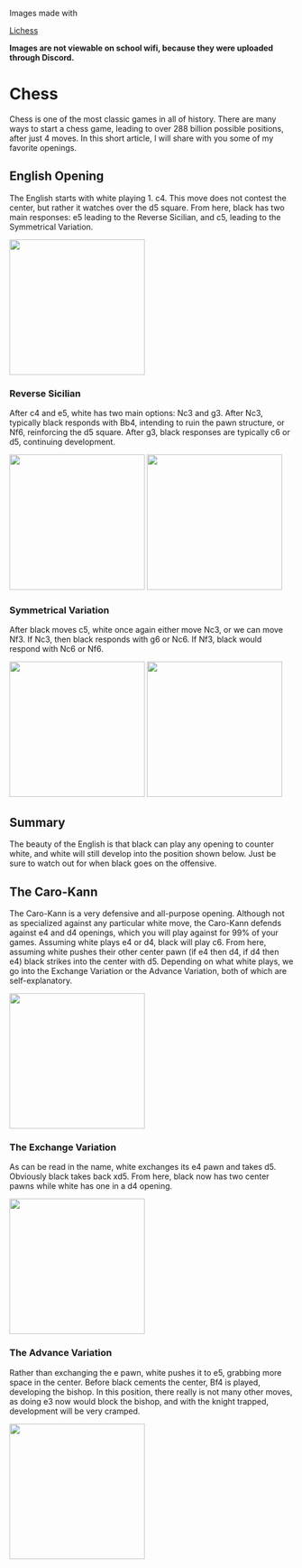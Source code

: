 <!DOCTYPE html>
  <html>
    <head>
      <p>Images made with </p><a href="https://lichess.org" target="_blank">Lichess</a>
    </head>
    <body>
      <p><strong>Images are not viewable on school wifi, because they were uploaded through Discord.</strong></p>
      <h1>Chess</h1>
      <p>Chess is one of the most classic games in all of history. There are many ways to start a chess game, leading to over 288 billion possible positions, after just 4 moves. In this short article, I will share with you some of my favorite openings.</p>
      <h2>English Opening</h2>
      <p>The English starts with white playing 1. c4. This move does not contest the center, but rather it watches over the d5 square. From here, black has two main responses: e5 leading to the Reverse Sicilian, and c5, leading to the Symmetrical Variation.</p>
      <img src="https://cdn.discordapp.com/attachments/984536739311931512/1155564228674064484/image.png" height="240" width="240">
      <h3>Reverse Sicilian</h3>
      <p>After c4 and e5, white has two main options: Nc3 and g3. After Nc3, typically black responds with Bb4, intending to ruin the pawn structure, or Nf6, reinforcing the d5 square. After g3, black responses are typically c6 or d5, continuing development.</p>
      <img src="https://media.discordapp.net/attachments/890415017575469078/1155610775864492082/image.png?" width="240" height="240">
      <img src="https://media.discordapp.net/attachments/890415017575469078/1155611764734570626/image.png?" width="240" height="240">
      <h3>Symmetrical Variation</h3>
      <p>After black moves c5, white once again either move Nc3, or we can move Nf3. If Nc3, then black responds with g6 or Nc6. If Nf3, black would respond with Nc6 or Nf6.</p>
      <img src="https://media.discordapp.net/attachments/890415017575469078/1156434857656848394/image.png?ex=6514f563&is=6513a3e3&hm=45962f8f5b6635950338c8da5bdd8bcc2aaeb4a63052e0a34b3487af50760f63" width="240" height="240">
      <img src="https://media.discordapp.net/attachments/890415017575469078/1156438499537457223/image.png?ex=6514f8c7&is=6513a747&hm=8c9442e88c49e3c2b97c377192a7d7f5d8615053ab9764b428ac7530f67f899c" width="240" height="240">
      <h2>Summary</h2>
      <p>The beauty of the English is that black can play any opening to counter white, and white will still develop into the position shown below. Just be sure to watch out for when black goes on the offensive.</p>
      <h2>The Caro-Kann</h2>
      <p>The Caro-Kann is a very defensive and all-purpose opening. Although not as specialized against any particular white move, the Caro-Kann defends against e4 and d4 openings, which you will play against for 99% of your games. Assuming white plays e4 or d4, black will play c6. From here, assuming white pushes their other center pawn (if e4 then d4, if d4 then e4) black strikes into the center with d5. Depending on what white plays, we go into the Exchange Variation or the Advance Variation, both of which are self-explanatory.</p>
      <img src="https://media.discordapp.net/attachments/890415017575469078/1156439182554693754/image.png?ex=6514f96a&is=6513a7ea&hm=cb0cff25f748d22795c478478872c6be4925d40378abc296d10eb15543f4c573" width="240" height="240">
      <h3>The Exchange Variation</h3>
      <p>As can be read in the name, white exchanges its e4 pawn and takes d5. Obviously black takes back xd5. From here, black now has two center pawns while white has one in a d4 opening.</p>
      <img src="https://media.discordapp.net/attachments/890415017575469078/1156439494019534882/image.png?ex=6514f9b4&is=6513a834&hm=42e3c3e25a381fa18de7bc810a9397aa102fcfa522ae0de68504cacade75027c" width="240" height="240">
      <h3>The Advance Variation</h3>
      <p>Rather than exchanging the e pawn, white pushes it to e5, grabbing more space in the center. Before black cements the center, Bf4 is played, developing the bishop. In this position, there really is not many other moves, as doing e3 now would block the bishop, and with the knight trapped, development will be very cramped.</p>
      <img src="https://media.discordapp.net/attachments/890415017575469078/1156439944324198430/image.png?ex=6514fa20&is=6513a8a0&hm=4ded1fd29986048ad058b430e3d1747a5edc279fe7b20cc6e8bdc7708c3a9bae" width="240" height="240">
    </body>
  </html>
